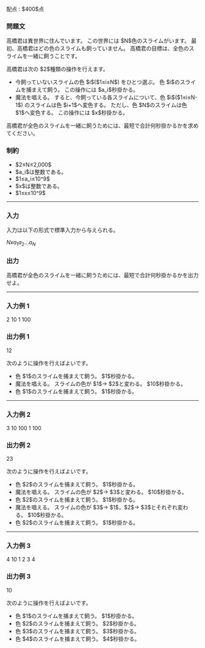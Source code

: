 
<div>

<span>

<span>

<p>
配点 : $400$点
</p>

<div>

<section>

### **問題文**

<p>
高橋君は異世界に住んでいます。
この世界には $N$色のスライムがいます。
最初、高橋君はどの色のスライムも飼っていません。
高橋君の目標は、全色のスライムを一緒に飼うことです。
</p>

<p>
高橋君は次の $2$種類の操作を行えます。
</p>

<ul>

<li>
今飼っていないスライムの色 $i$($1≤i≤N$) をひとつ選ぶ。 色 $i$のスライムを捕まえて飼う。 この操作には $a_i$秒掛かる。
</li>

<li>
魔法を唱える。 すると、今飼っている各スライムについて、色 $i$($1≤i≤N-1$) のスライムは色 $i+1$へ変色する。 ただし、色 $N$のスライムは色 $1$へ変色する。 この操作には $x$秒掛かる。
</li>

</ul>

<p>
高橋君が全色のスライムを一緒に飼うためには、最短で合計何秒掛かるかを求めてください。
</p>

</section>

</div>

<div>

<section>

### **制約**

<ul>

<li>
$2≤N≤2,000$
</li>

<li>
$a_i$は整数である。
</li>

<li>
$1≤a_i≤10^9$
</li>

<li>
$x$は整数である。
</li>

<li>
$1≤x≤10^9$
</li>

</ul>

</section>

</div>

---

<div>

<div>

<section>

### **入力**

<p>
入力は以下の形式で標準入力から与えられる。
</p>

<div>

$N$$x$$a_1$$a_2$$...$$a_N$
</div>

</section>

</div>

<div>

<section>

### **出力**

<p>
高橋君が全色のスライムを一緒に飼うためには、最短で合計何秒掛かるかを出力せよ。
</p>

</section>

</div>

</div>

---

<div>

<section>

### **入力例 1**

<div>

2 10
1 100

</div>

</section>

</div>

<div>

<section>

### **出力例 1**

<div>

12

</div>

<p>
次のように操作を行えばよいです。
</p>

<ul>

<li>
色 $1$のスライムを捕まえて飼う。 $1$秒掛かる。
</li>

<li>
魔法を唱える。 スライムの色が $1$→ $2$と変わる。 $10$秒掛かる。
</li>

<li>
色 $1$のスライムを捕まえて飼う。 $1$秒掛かる。
</li>

</ul>

</section>

</div>

---

<div>

<section>

### **入力例 2**

<div>

3 10
100 1 100

</div>

</section>

</div>

<div>

<section>

### **出力例 2**

<div>

23

</div>

<p>
次のように操作を行えばよいです。
</p>

<ul>

<li>
色 $2$のスライムを捕まえて飼う。 $1$秒掛かる。
</li>

<li>
魔法を唱える。 スライムの色が $2$→ $3$と変わる。 $10$秒掛かる。
</li>

<li>
色 $2$のスライムを捕まえて飼う。 $1$秒掛かる。
</li>

<li>
魔法を唱える。 スライムの色が $3$→ $1$，$2$→ $3$とそれぞれ変わる。 $10$秒掛かる。
</li>

<li>
色 $2$のスライムを捕まえて飼う。 $1$秒掛かる。
</li>

</ul>

</section>

</div>

---

<div>

<section>

### **入力例 3**

<div>

4 10
1 2 3 4

</div>

</section>

</div>

<div>

<section>

### **出力例 3**

<div>

10

</div>

<p>
次のように操作を行えばよいです。
</p>

<ul>

<li>
色 $1$のスライムを捕まえて飼う。 $1$秒掛かる。
</li>

<li>
色 $2$のスライムを捕まえて飼う。 $2$秒掛かる。
</li>

<li>
色 $3$のスライムを捕まえて飼う。 $3$秒掛かる。
</li>

<li>
色 $4$のスライムを捕まえて飼う。 $4$秒掛かる。
</li>

</ul>

</section>

</div>

</span>

</span>

</div>
